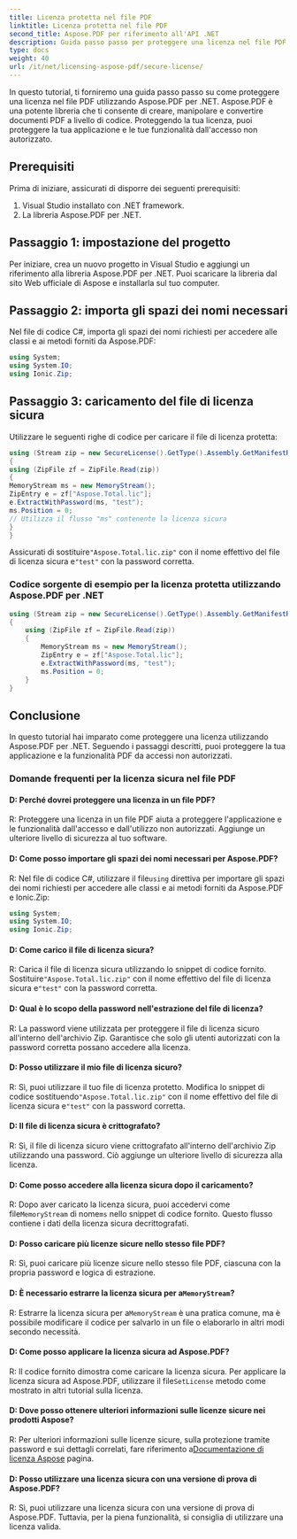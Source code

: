 ```yaml
---
title: Licenza protetta nel file PDF
linktitle: Licenza protetta nel file PDF
second_title: Aspose.PDF per riferimento all'API .NET
description: Guida passo passo per proteggere una licenza nel file PDF utilizzando Aspose.PDF per .NET. Proteggi la tua applicazione PDF da accessi non autorizzati.
type: docs
weight: 40
url: /it/net/licensing-aspose-pdf/secure-license/
---
```

In questo tutorial, ti forniremo una guida passo passo su come proteggere una licenza nel file PDF utilizzando Aspose.PDF per .NET. Aspose.PDF è una potente libreria che ti consente di creare, manipolare e convertire documenti PDF a livello di codice. Proteggendo la tua licenza, puoi proteggere la tua applicazione e le tue funzionalità dall'accesso non autorizzato.

## Prerequisiti

Prima di iniziare, assicurati di disporre dei seguenti prerequisiti:

1. Visual Studio installato con .NET framework.
2. La libreria Aspose.PDF per .NET.

## Passaggio 1: impostazione del progetto

Per iniziare, crea un nuovo progetto in Visual Studio e aggiungi un riferimento alla libreria Aspose.PDF per .NET. Puoi scaricare la libreria dal sito Web ufficiale di Aspose e installarla sul tuo computer.

## Passaggio 2: importa gli spazi dei nomi necessari

Nel file di codice C#, importa gli spazi dei nomi richiesti per accedere alle classi e ai metodi forniti da Aspose.PDF:

```csharp
using System;
using System.IO;
using Ionic.Zip;
```

## Passaggio 3: caricamento del file di licenza sicura

Utilizzare le seguenti righe di codice per caricare il file di licenza protetta:

```csharp
using (Stream zip = new SecureLicense().GetType().Assembly.GetManifestResourceStream("Aspose.Total.lic.zip"))
{
using (ZipFile zf = ZipFile.Read(zip))
{
MemoryStream ms = new MemoryStream();
ZipEntry e = zf["Aspose.Total.lic"];
e.ExtractWithPassword(ms, "test");
ms.Position = 0;
// Utilizza il flusso "ms" contenente la licenza sicura
}
}
```
 Assicurati di sostituire`"Aspose.Total.lic.zip"` con il nome effettivo del file di licenza sicura e`"test"` con la password corretta.

### Codice sorgente di esempio per la licenza protetta utilizzando Aspose.PDF per .NET 

```csharp
using (Stream zip = new SecureLicense().GetType().Assembly.GetManifestResourceStream("Aspose.Total.lic.zip"))
{
	using (ZipFile zf = ZipFile.Read(zip))
	{
		MemoryStream ms = new MemoryStream();
		ZipEntry e = zf["Aspose.Total.lic"];
		e.ExtractWithPassword(ms, "test");
		ms.Position = 0;
	}
}

```


## Conclusione

In questo tutorial hai imparato come proteggere una licenza utilizzando Aspose.PDF per .NET. Seguendo i passaggi descritti, puoi proteggere la tua applicazione e la funzionalità PDF da accessi non autorizzati.

### Domande frequenti per la licenza sicura nel file PDF

#### D: Perché dovrei proteggere una licenza in un file PDF?

R: Proteggere una licenza in un file PDF aiuta a proteggere l'applicazione e le funzionalità dall'accesso e dall'utilizzo non autorizzati. Aggiunge un ulteriore livello di sicurezza al tuo software.

#### D: Come posso importare gli spazi dei nomi necessari per Aspose.PDF?

 R: Nel file di codice C#, utilizzare il file`using` direttiva per importare gli spazi dei nomi richiesti per accedere alle classi e ai metodi forniti da Aspose.PDF e Ionic.Zip:
```csharp
using System;
using System.IO;
using Ionic.Zip;
```

#### D: Come carico il file di licenza sicura?

 R: Carica il file di licenza sicura utilizzando lo snippet di codice fornito. Sostituire`"Aspose.Total.lic.zip"` con il nome effettivo del file di licenza sicura e`"test"` con la password corretta.

#### D: Qual è lo scopo della password nell'estrazione del file di licenza?

R: La password viene utilizzata per proteggere il file di licenza sicuro all'interno dell'archivio Zip. Garantisce che solo gli utenti autorizzati con la password corretta possano accedere alla licenza.

#### D: Posso utilizzare il mio file di licenza sicuro?

 R: Sì, puoi utilizzare il tuo file di licenza protetto. Modifica lo snippet di codice sostituendo`"Aspose.Total.lic.zip"` con il nome effettivo del file di licenza sicura e`"test"` con la password corretta.

#### D: Il file di licenza sicura è crittografato?

R: Sì, il file di licenza sicuro viene crittografato all'interno dell'archivio Zip utilizzando una password. Ciò aggiunge un ulteriore livello di sicurezza alla licenza.

#### D: Come posso accedere alla licenza sicura dopo il caricamento?

 R: Dopo aver caricato la licenza sicura, puoi accedervi come file`MemoryStream` di nome`ms` nello snippet di codice fornito. Questo flusso contiene i dati della licenza sicura decrittografati.

#### D: Posso caricare più licenze sicure nello stesso file PDF?

R: Sì, puoi caricare più licenze sicure nello stesso file PDF, ciascuna con la propria password e logica di estrazione.

####  D: È necessario estrarre la licenza sicura per a`MemoryStream`?

 R: Estrarre la licenza sicura per a`MemoryStream` è una pratica comune, ma è possibile modificare il codice per salvarlo in un file o elaborarlo in altri modi secondo necessità.

#### D: Come posso applicare la licenza sicura ad Aspose.PDF?

 R: Il codice fornito dimostra come caricare la licenza sicura. Per applicare la licenza sicura ad Aspose.PDF, utilizzare il file`SetLicense` metodo come mostrato in altri tutorial sulla licenza.

#### D: Dove posso ottenere ulteriori informazioni sulle licenze sicure nei prodotti Aspose?

 R: Per ulteriori informazioni sulle licenze sicure, sulla protezione tramite password e sui dettagli correlati, fare riferimento a[Documentazione di licenza Aspose](https://docs.aspose.com/pdf/net/licensing/) pagina.

#### D: Posso utilizzare una licenza sicura con una versione di prova di Aspose.PDF?

R: Sì, puoi utilizzare una licenza sicura con una versione di prova di Aspose.PDF. Tuttavia, per la piena funzionalità, si consiglia di utilizzare una licenza valida.